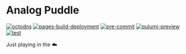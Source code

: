 # Analog Puddle

[![octodns](https://github.com/mamercad/analogpuddle.cloud/actions/workflows/octodns.yml/badge.svg)](https://github.com/mamercad/analogpuddle.cloud/actions/workflows/octodns.yml)
[![pages-build-deployment](https://github.com/mamercad/analogpuddle.cloud/actions/workflows/pages/pages-build-deployment/badge.svg)](https://github.com/mamercad/analogpuddle.cloud/actions/workflows/pages/pages-build-deployment)
[![pre-commit](https://github.com/mamercad/analogpuddle.cloud/actions/workflows/pre-commit.yml/badge.svg)](https://github.com/mamercad/analogpuddle.cloud/actions/workflows/pre-commit.yml)
[![pulumi-preview](https://github.com/mamercad/analogpuddle.cloud/actions/workflows/pulumi-preview.yml/badge.svg)](https://github.com/mamercad/analogpuddle.cloud/actions/workflows/pulumi-preview.yml)
[![test](https://github.com/mamercad/analogpuddle.cloud/actions/workflows/test.yml/badge.svg)](https://github.com/mamercad/analogpuddle.cloud/actions/workflows/test.yml)

Just playing in the ☁️
